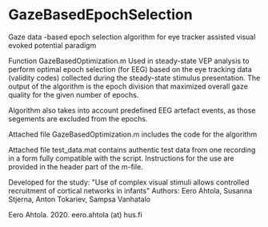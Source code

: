 # GazeBasedEpochSelection
Gaze data -based epoch selection algorithm for eye tracker assisted visual evoked potential paradigm

Function GazeBasedOptimization.m
Used in steady-state VEP analysis to perform optimal epoch selection (for EEG) based on the eye tracking data (validity codes) collected during the steady-state stimulus presentation. The output of the algorithm is the epoch division that maximized overall gaze quality for the given number of epochs.

Algorithm also takes into account predefined EEG artefact events, as those segements are excluded from the epochs.

Attached file GazeBasedOptimization.m includes the code for the algorithm

Attached file test_data.mat contains authentic test data from one recording in a form fully compatible with the script. Instructions for the use are provided in the header part of the m-file. 

Developed for the study:
"Use of complex visual stimuli allows controlled recruitment of cortical networks in infants"
Authors: Eero Ahtola, Susanna Stjerna, Anton Tokariev, Sampsa Vanhatalo

Eero Ahtola. 2020.
eero.ahtola (at) hus.fi
